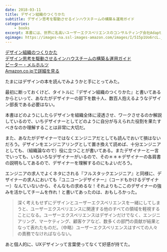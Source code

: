 ```yaml
---
date: 2018-03-11
title: デザイン組織のつくりかた
subtitle: デザイン思考を駆動させるインハウスチームの構築＆運用ガイド
categories: 
    - books
excerpt: 本書には、世界に名高いユーザーエクスペリエンスのコンサルティング会社Adaptive Pathの創設者である著者が、長年にわたり取り組んできた「デザイン組織」の構築＆運用方法のノウハウが詰め込まれています。
ogimage: https://images-na.ssl-images-amazon.com/images/I/515p1Uo6rcL._SX350_BO1,204,203,200_.jpg
---
```


<div class="__media"><a href="https://www.amazon.co.jp/dp/4802510837/?tag=warikiru-22" target="_blank" rel="noopener">
<img src="https://images-na.ssl-images-amazon.com/images/I/515p1Uo6rcL._SX350_BO1,204,203,200_.jpg" alt="" class="__media__image">
<div class="__media__body">
    <div>デザイン組織のつくりかた<br>デザイン思考を駆動させるインハウスチームの構築＆運用ガイド</div>
    <div class="__media__text">ピーター・メルホルツ</div>
    <div>Amazon.co.jpで詳細を見る</div>
</div>
</a></div>

たまにはデザインの本を読んでみようかと手にとってみた。

最初に断っておくけど、タイトルに『デザイン組織のつくりかた』と書いてあるからといって、あなたがデザイナーの部下を数十人、数百人抱えるようなデザイン部長である必要はない。

本書はどのようにしたらデザインを組織全体に浸透させ、ワークさせるのか解説しているので、いちデザイナーとしてどのように自分が与えられた役割を果たすべきなのか理解することは非常に大切だ。

また、あなたがデザイナーではなくエンジニアだとしても読んでおいて損はないだろう。デザインをエンジニアリングとして置き換えて読めば、十分エンジニアとしても、（組織論なので）役に立つことが書いてある。またデザイナーと一言でいっても、いろいろなデザイナーがいるので、その＊＊＊デザイナーの各肩書の説明もしてあるので、デザイナーを理解するのにもよいだろう。

エンジニアの求人でよくネタにされる『フルスタックエンジニア』と同様に、デザイナーの求人においても『ユニコーンデザイナー』（コードもかけるデザイナー）なんていないから、そんなもの求めるな！それよりもここのデザイナーの強みを活かしてチームを作れ！と書いてあったのは、おもしろかった。

> 深く考えもせずにデザインとユーザーエクスペリエンスを一緒にしてしまうと、ユーザーエクスペリエンスに関連する他のすべての領域を軽視することになる。ユーザーエクスペリエンスはデザインだけでなく、エンジニアリング、マーケティング、顧客ケアなど、数多くの部門の貢献が結果となって表れたものだ。（中略）ユーザーエクスペリエンスはすべての人々の責務でなければならない。

あと個人的に、UXデザインって言葉使ってなくて好感が持てた。